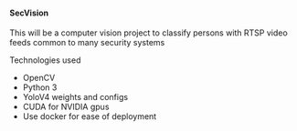 #### SecVision

This will be a computer vision project to classify persons with RTSP video feeds common to many security systems

Technologies used
 - OpenCV
 - Python 3
 - YoloV4 weights and configs
 - CUDA for NVIDIA gpus
 - Use docker for ease of deployment
